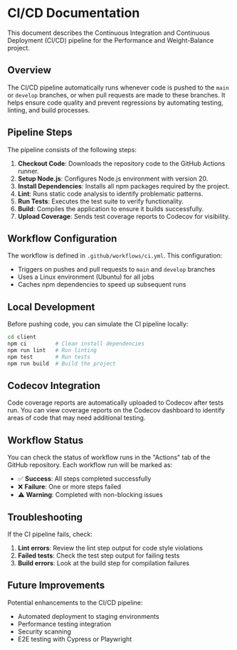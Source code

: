 # CI/CD Documentation

This document describes the Continuous Integration and Continuous Deployment (CI/CD) pipeline for the Performance and Weight-Balance project.

## Overview

The CI/CD pipeline automatically runs whenever code is pushed to the `main` or `develop` branches, or when pull requests are made to these branches. It helps ensure code quality and prevent regressions by automating testing, linting, and build processes.

## Pipeline Steps

The pipeline consists of the following steps:

1. **Checkout Code**: Downloads the repository code to the GitHub Actions runner.
2. **Setup Node.js**: Configures Node.js environment with version 20.
3. **Install Dependencies**: Installs all npm packages required by the project.
4. **Lint**: Runs static code analysis to identify problematic patterns.
5. **Run Tests**: Executes the test suite to verify functionality.
6. **Build**: Compiles the application to ensure it builds successfully.
7. **Upload Coverage**: Sends test coverage reports to Codecov for visibility.

## Workflow Configuration

The workflow is defined in `.github/workflows/ci.yml`. This configuration:

- Triggers on pushes and pull requests to `main` and `develop` branches
- Uses a Linux environment (Ubuntu) for all jobs
- Caches npm dependencies to speed up subsequent runs

## Local Development

Before pushing code, you can simulate the CI pipeline locally:

```bash
cd client
npm ci         # Clean install dependencies
npm run lint   # Run linting
npm test       # Run tests
npm run build  # Build the project
```

## Codecov Integration

Code coverage reports are automatically uploaded to Codecov after tests run. You can view coverage reports on the Codecov dashboard to identify areas of code that may need additional testing.

## Workflow Status

You can check the status of workflow runs in the "Actions" tab of the GitHub repository. Each workflow run will be marked as:

- ✅ **Success**: All steps completed successfully
- ❌ **Failure**: One or more steps failed
- ⚠️ **Warning**: Completed with non-blocking issues

## Troubleshooting

If the CI pipeline fails, check:

1. **Lint errors**: Review the lint step output for code style violations
2. **Failed tests**: Check the test step output for failing tests
3. **Build errors**: Look at the build step for compilation failures

## Future Improvements

Potential enhancements to the CI/CD pipeline:

- Automated deployment to staging environments
- Performance testing integration
- Security scanning
- E2E testing with Cypress or Playwright